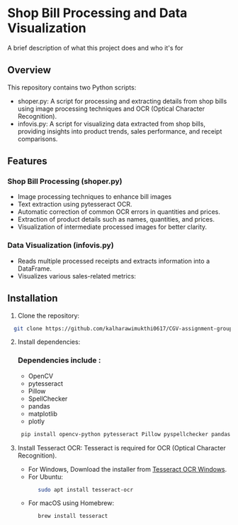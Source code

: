 
# Shop Bill Processing and Data Visualization

A brief description of what this project does and who it's for


## Overview

This repository contains two Python scripts:
- shoper.py: A script for processing and extracting details from shop bills using image processing techniques and OCR (Optical Character Recognition).
- infovis.py: A script for visualizing data extracted from shop bills, providing insights into product trends, sales performance, and receipt comparisons.

## Features
### Shop Bill Processing (shoper.py)
- Image processing techniques to enhance bill images
- Text extraction using pytesseract OCR.
- Automatic correction of common OCR errors in quantities and prices.
- Extraction of product details such as names, quantities, and prices.
- Visualization of intermediate processed images for better clarity.

### Data Visualization (infovis.py)
- Reads multiple processed receipts and extracts information into a DataFrame.
- Visualizes various sales-related metrics:

## Installation

1. Clone the repository:
```bash
  git clone https://github.com/kalharawimukthi0617/CGV-assignment-group-K.git
```
 2. Install dependencies: 
    ### Dependencies include :
    - OpenCV
    - pytesseract
    - Pillow
    - SpellChecker
    - pandas
    - matplotlib
    - plotly
  
     ```bash
      pip install opencv-python pytesseract Pillow pyspellchecker pandas matplotlib plotly
    ```
  3. Install Tesseract OCR:
     Tesseract is required for OCR (Optical Character Recognition).
     - For Windows, Download the installer from [Tesseract OCR Windows]([https://github.com/tesseract-ocr/tesseract/wiki](https://github.com/UB-Mannheim/tesseract/wiki)).
     - For Ubuntu:
       ```bash
          sudo apt install tesseract-ocr
        ```
     - For macOS using Homebrew:
       ```bash
          brew install tesseract
       ```

      
